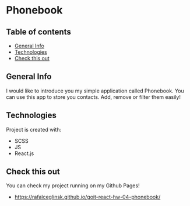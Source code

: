 # Phonebook

## Table of contents

- [General Info](#general-info)
- [Technologies](#technologies)
- [Check this out](#Check-this-out)

## General Info

I would like to introduce you my simple application called Phonebook. You can
use this app to store you contacts. Add, remove or filter them easily!

## Technologies

Project is created with:

- SCSS
- JS
- React.js

## Check this out

You can check my project running on my Github Pages!

- https://rafalceglinsk.github.io/goit-react-hw-04-phonebook/
